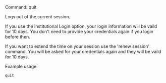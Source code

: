 Command: quit 

Logs out of the current session.

If you use the Institutional Login option, your login information will be vaild for 10 days.
You don't need to provide your credentials again if you login before then.

If you want to extend the time on your session use the 'renew session' command.
You will be asked for your credentials again and they will be vaild for 10 days.

Example usage:

    quit

